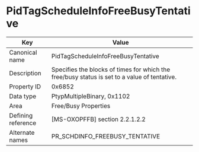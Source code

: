 # PidTagScheduleInfoFreeBusyTentative

| Key | Value |
|---|---|
| Canonical name | PidTagScheduleInfoFreeBusyTentative |
| Description | Specifies the blocks of times for which the free/busy status is set to a value of tentative. |
| Property ID | 0x6852 |
| Data type | PtypMultipleBinary, 0x1102 |
| Area | Free/Busy Properties |
| Defining reference | [MS-OXOPFFB] section 2.2.1.2.2 |
| Alternate names | PR_SCHDINFO_FREEBUSY_TENTATIVE |
